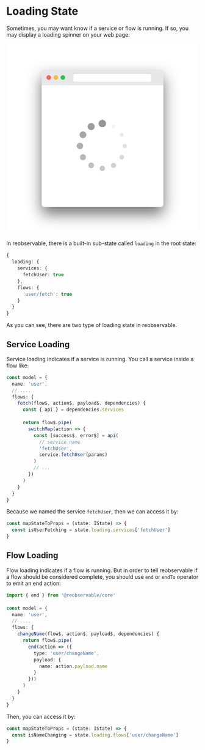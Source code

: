 # Loading State

Sometimes, you may want know if a service or flow is running. If so, you may display a loading spinner on your web page:

![](../public/spinner.png)

In reobservable, there is a built-in sub-state called `loading` in the root state:

```ts
{
  loading: {
    services: {
      fetchUser: true
    },
    flows: {
      'user/fetch': true
    }
  }
}
```

As you can see, there are two type of loading state in reobservable.

## Service Loading

Service loading indicates if a service is running. You call a service inside a flow like:

```ts
const model = {
  name: 'user',
  // ....
  flows: {
    fetch(flow$, action$, payload$, dependencies) {
      const { api } = dependencies.services
      
      return flow$.pipe(
        switchMap(action => {
          const [success$, error$] = api(
            // service name
            'fetchUser',
            service.fetchUser(params)
          )
          // ...
        })
      )
    }
  }
}
```

Because we named the service `fetchUser`, then we can access it by:

```ts
const mapStateToProps = (state: IState) => {
  const isUserFetching = state.loading.services['fetchUser']
}
```

## Flow Loading

Flow loading indicates if a flow is running. But in order to tell reobservable if a flow should be considered complete, you should use `end` or `endTo` operator to emit an end action:

```ts
import { end } from '@reobservable/core'

const model = {
  name: 'user',
  // ....
  flows: {
    changeName(flow$, action$, payload$, dependencies) {
      return flow$.pipe(
        end(action => ({
          type: 'user/changeName',
          payload: {
            name: action.payload.name
          }
        }))
      )
    }
  }
}
```

Then, you can access it by:

```ts
const mapStateToProps = (state: IState) => {
  const isNameChanging = state.loading.flows['user/changeName']
}
```